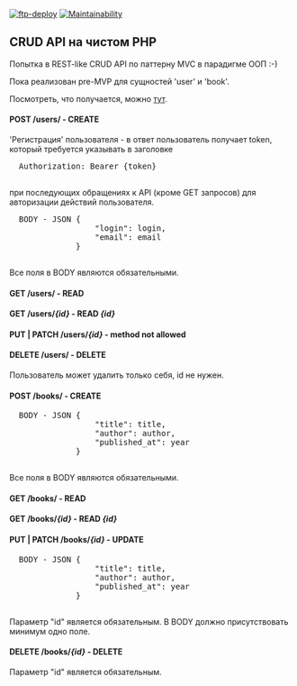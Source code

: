 [![ftp-deploy](https://github.com/NickRyabinin/crud-api/actions/workflows/ftp-deploy.yml/badge.svg)](https://github.com/NickRyabinin/crud-api/actions/workflows/ftp-deploy.yml)
[![Maintainability](https://api.codeclimate.com/v1/badges/f66141ceb354dd3f56a5/maintainability)](https://codeclimate.com/github/NickRyabinin/crud-api/maintainability)

## CRUD API на  чистом PHP

Попытка в REST-like CRUD API по паттерну MVC в парадигме ООП :-)

Пока реализован pre-MVP для сущностей 'user' и 'book'.

Посмотреть, что получается, можно [тут](http://php-crud-api.alwaysdata.net/).

#### POST /users/ - CREATE

'Регистрация' пользователя - в ответ пользователь получает token, который требуется указывать в заголовке

  <pre>
  Authorization: Bearer {token}
  </pre>

при последующих обращениях к API (кроме GET запросов) для авторизации действий пользователя.

  <pre>
  BODY - JSON {
                  "login": login,
                  "email": email
              }
  </pre>

Все поля в BODY являются обязательными.


#### GET /users/ - READ


#### GET /users/*{id}* - READ *{id}*


#### PUT | PATCH /users/*{id}* - method not allowed


#### DELETE /users/ - DELETE

Пользователь может удалить только себя, id не нужен.


#### POST /books/ - CREATE

  <pre>
  BODY - JSON {
                  "title": title,
                  "author": author,
                  "published_at": year
              }
  </pre>

Все поля в BODY являются обязательными.

#### GET /books/ - READ


#### GET /books/*{id}* - READ *{id}*


#### PUT | PATCH /books/*{id}* - UPDATE

  <pre>
  BODY - JSON {
                  "title": title,
                  "author": author,
                  "published_at": year
              }
  </pre>

Параметр "id" является обязательным.
В BODY должно присутствовать минимум одно поле.


#### DELETE /books/*{id}* - DELETE

Параметр "id" является обязательным.